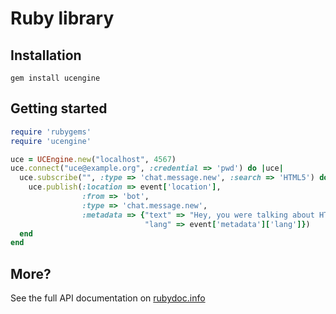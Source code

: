 # Ruby library

## Installation

    gem install ucengine

## Getting started

```ruby
require 'rubygems'
require 'ucengine'

uce = UCEngine.new("localhost", 4567)
uce.connect("uce@example.org", :credential => 'pwd') do |uce|
  uce.subscribe("", :type => 'chat.message.new', :search => 'HTML5') do |event|
    uce.publish(:location => event['location'],
                :from => 'bot',
                :type => 'chat.message.new',
                :metadata => {"text" => "Hey, you were talking about HTML5",
                              "lang" => event['metadata']['lang']})
  end
end
```

## More?

See the full API documentation on [rubydoc.info](http://rubydoc.info/gems/ucengine/0.3.2/UCEngine)
